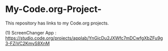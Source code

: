# My-Code.org-Project-
This repository has links to my Code.org projects. 


(1) ScreenChanger App : https://studio.code.org/projects/applab/YnGicDu2JXWfc7mDCwfgXbZFu9g3-FZiVC2KmyS8XnM
